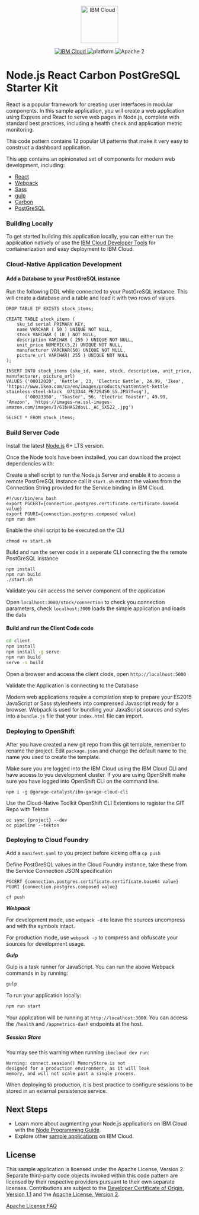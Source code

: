 <p align="center">
    <a href="http://kitura.io/">
        <img src="https://landscape.cncf.io/logos/ibm-member.svg" height="100" alt="IBM Cloud">
    </a>
</p>

<p align="center">
    <a href="https://cloud.ibm.com">
    <img src="https://img.shields.io/badge/IBM%20Cloud-powered-blue.svg" alt="IBM Cloud">
    </a>
    <img src="https://img.shields.io/badge/platform-node-lightgrey.svg?style=flat" alt="platform">
    <img src="https://img.shields.io/badge/license-Apache2-blue.svg?style=flat" alt="Apache 2">
</p>

# Node.js React Carbon PostGreSQL Starter Kit

React is a popular framework for creating user interfaces in modular components. In this sample application, you will create a web application using Express and React to serve web pages in Node.js, complete with standard best practices, including a health check and application metric monitoring.

This code pattern contains 12 popular UI patterns that make it very easy to construct a dashboard application.

This app contains an opinionated set of components for modern web development, including:

* [React](https://facebook.github.io/react/)
* [Webpack](https://webpack.github.io/)
* [Sass](http://sass-lang.com/) 
* [gulp](http://gulpjs.com/)
* [Carbon](https://www.carbondesignsystem.com/)
* [PostGreSQL](https://node-postgres.com/)

### Building Locally

To get started building this application locally, you can either run the application natively or use the [IBM Cloud Developer Tools](https://cloud.ibm.com/docs/cli?topic=cloud-cli-getting-started) for containerization and easy deployment to IBM Cloud.

### Cloud-Native Application Development

#### Add a Database to your PostGreSQL instance

Run the following DDL while connected to your PostGreSQL instance. This will create a database and a table 
and load it with two rows of values.

```
DROP TABLE IF EXISTS stock_items;

CREATE TABLE stock_items (
	sku_id serial PRIMARY KEY,
	name VARCHAR ( 50 ) UNIQUE NOT NULL,
	stock VARCHAR ( 10 ) NOT NULL,
	description VARCHAR ( 255 ) UNIQUE NOT NULL,
	unit_price NUMERIC(5,2) UNIQUE NOT NULL,
	manufacturer VARCHAR(50) UNIQUE NOT NULL,
	picture_url VARCHAR( 255 ) UNIQUE NOT NULL
);

INSERT INTO stock_items (sku_id, name, stock, description, unit_price, manufacturer, picture_url)
VALUES ('00012020', 'Kettle', 23, 'Electric Kettle', 24.99, 'Ikea', 'https://www.ikea.com/ca/en/images/products/vattentaet-kettle-stainless-steel-black__0713344_PE729450_S5.JPG?f=sg'),
       ('00023350', 'Toaster', 56, 'Electric Toaster', 49.99, 'Amazon', 'https://images-na.ssl-images-amazon.com/images/I/61bHAS2dovL._AC_SX522_.jpg')

SELECT * FROM stock_items;
``` 

### Build Server Code

Install the latest [Node.js](https://nodejs.org/en/download/) 6+ LTS version.

Once the Node tools have been installed, you can download the project dependencies with:

Create a shell script to run the Node.js Server and enable it to access
a remote PostGreSQL instance call it `start.sh` extract the values from the Connection String provided for the Service binding in IBM Cloud.  
```
#!/usr/bin/env bash
export PGCERT={connection.postgres.certificate.certificate.base64 value}
export PGURI={connection.postgres.composed value}
npm run dev
```
Enable the shell script to be executed on the CLI
```
chmod +x start.sh
```

Build and run the server code in a seperate CLI connecting the the remote PostGreSQL instance
```
npm install
npm run build
./start.sh
```
Validate you can access the server component of the application

Open `localhost:3000/stock/connection` to check you connection parameters, check  `localhost:3000` loads the 
simple application and loads the data

#### Build and run the Client Code code
```bash
cd client 
npm install
npm install -g serve
npm run build
serve -s build
```

Open a browser and access the client clode, open `http://localhost:5000`

Validate the Application is connecting to the Database

Modern web applications require a compilation step to prepare your ES2015 JavaScript or Sass stylesheets into compressed Javascript ready for a browser. Webpack is used for bundling your JavaScript sources and styles into a `bundle.js` file that your `index.html` file can import. 

### Deploying to OpenShift

After you have created a new git repo from this git template, remember to rename the project.
Edit `package.json` and change the default name to the name you used to create the template.

Make sure you are logged into the IBM Cloud using the IBM Cloud CLI and have access 
to you development cluster. If you are using OpenShift make sure you have logged into OpenShift CLI on the command line.

```$bash
npm i -g @garage-catalyst/ibm-garage-cloud-cli
```

Use the Cloud-Native Toolkit OpenShift CLI Extentions to register the GIT Repo with Tekton 

```$bash
oc sync {project} --dev
oc pipeline --tekton
```

### Deploying to Cloud Foundry

Add a `manifest.yaml` to you project before kicking off a `cp push`

Define PostGreSQL values in the Cloud Foundry instance, take these from the Service Connection JSON specification
```
PGCERT {connection.postgres.certificate.certificate.base64 value}
PGURI {connection.postgres.composed value}
```

```
cf push
```

***Webpack***

For development mode, use `webpack -d` to leave the sources uncompress and with the symbols intact.

For production mode, use `webpack -p` to compress and obfuscate your sources for development usage.

***Gulp***

Gulp is a task runner for JavaScript. You can run the above Webpack commands in by running:
```bash
gulp
```

To run your application locally:
```bash
npm run start
```

Your application will be running at `http://localhost:3000`.  You can access the `/health` and `/appmetrics-dash` endpoints at the host.

##### Session Store

You may see this warning when running `ibmcloud dev run`:
```
Warning: connect.session() MemoryStore is not
designed for a production environment, as it will leak
memory, and will not scale past a single process.
```

When deploying to production, it is best practice to configure sessions to be stored in an external persistence service.

## Next Steps

* Learn more about augmenting your Node.js applications on IBM Cloud with the [Node Programming Guide](https://cloud.ibm.com/docs/node?topic=nodejs-getting-started).
* Explore other [sample applications](https://cloud.ibm.com/developer/appservice/starter-kits) on IBM Cloud.

## License

This sample application is licensed under the Apache License, Version 2. Separate third-party code objects invoked within this code pattern are licensed by their respective providers pursuant to their own separate licenses. Contributions are subject to the [Developer Certificate of Origin, Version 1.1](https://developercertificate.org/) and the [Apache License, Version 2](https://www.apache.org/licenses/LICENSE-2.0.txt).

[Apache License FAQ](https://www.apache.org/foundation/license-faq.html#WhatDoesItMEAN)



